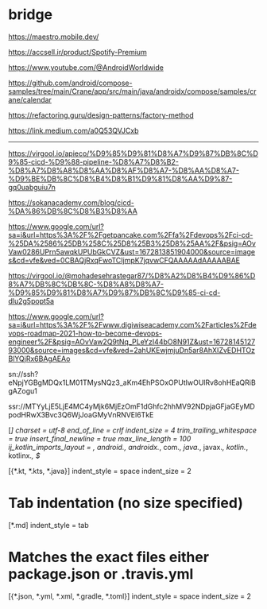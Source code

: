 # bridge

https://maestro.mobile.dev/

https://accsell.ir/product/Spotify-Premium

https://www.youtube.com/@AndroidWorldwide

https://github.com/android/compose-samples/tree/main/Crane/app/src/main/java/androidx/compose/samples/crane/calendar

https://refactoring.guru/design-patterns/factory-method

https://link.medium.com/a0Q53QVJCxb

---

https://virgool.io/apieco/%D9%85%D9%81%D8%A7%D9%87%DB%8C%D9%85-cicd-%D9%88-pipeline-%D8%A7%D8%B2-%D8%A7%D8%A8%D8%AA%D8%AF%D8%A7-%D8%AA%D8%A7-%D9%BE%DB%8C%D8%B4%D8%B1%D9%81%D8%AA%D9%87-gq0uabguiu7n

https://sokanacademy.com/blog/cicd-%DA%86%DB%8C%D8%B3%D8%AA

https://www.google.com/url?sa=i&url=https%3A%2F%2Fgetpancake.com%2Ffa%2Fdevops%2Fci-cd-%25DA%2586%25DB%258C%25D8%25B3%25D8%25AA%2F&psig=AOvVaw0286UPrn5awqkUPUbGkCVZ&ust=1672813851904000&source=images&cd=vfe&ved=0CBAQjRxqFwoTCIjmpK7jqvwCFQAAAAAdAAAAABAE

https://virgool.io/@mohadesehrastegar87/%D8%A2%D8%B4%D9%86%D8%A7%DB%8C%DB%8C-%D8%A8%D8%A7-%D9%85%D9%81%D8%A7%D9%87%DB%8C%D9%85-ci-cd-dlu2g5popt5a

https://www.google.com/url?sa=i&url=https%3A%2F%2Fwww.digiwiseacademy.com%2Farticles%2Fdevops-roadmap-2021-how-to-become-devops-engineer%2F&psig=AOvVaw2Q9tNq_PLeYzI44bO8N91Z&ust=1672814512793000&source=images&cd=vfe&ved=2ahUKEwjmjuDn5ar8AhXIZvEDHTOzBlYQjRx6BAgAEAo

sn://ssh?eNpjYGBgMDQx1LM01TMysNQz3_aKm4EhPSOxOPUtIwOUlRv8ohHEaQRiBgAZogu1

ssr://MTYyLjE5LjE4MC4yMjk6MjEzOmF1dGhfc2hhMV92NDpjaGFjaGEyMDpodHRwX3Bvc3Q6WjJoaGMyVnRNVEl6TkE

[*]
charset = utf-8
end_of_line = crlf
indent_size = 4
trim_trailing_whitespace = true
insert_final_newline = true
max_line_length = 100
ij_kotlin_imports_layout = *, android.*, androidx.*, com.*, java.*, javax.*, kotlin.*, kotlinx.*, $*

[{*.kt, *.kts, *.java}]
indent_style = space
indent_size = 2

# Tab indentation (no size specified)
[*.md]
indent_style = tab

# Matches the exact files either package.json or .travis.yml
[{*.json, *.yml, *.xml, *.gradle, *.toml}]
indent_style = space
indent_size = 2
